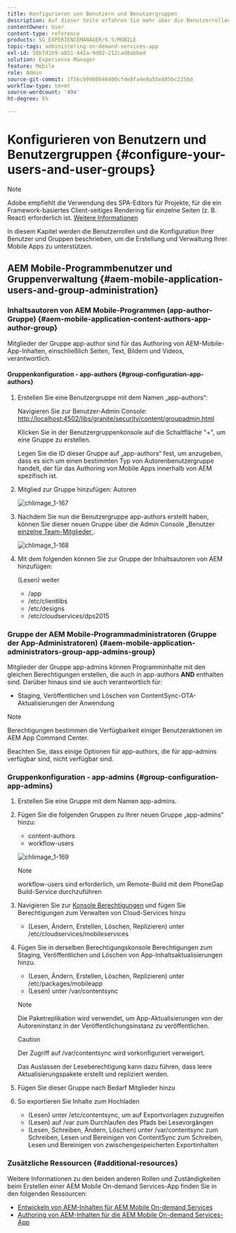 ```yaml
---
title: Konfigurieren von Benutzern und Benutzergruppen
description: Auf dieser Seite erfahren Sie mehr über die Benutzerrollen und die Konfiguration Ihrer Benutzer und Gruppen, um die Erstellung und Verwaltung Ihrer mobilen On-Demand-Services-App zu unterstützen.
contentOwner: User
content-type: reference
products: SG_EXPERIENCEMANAGER/6.5/MOBILE
topic-tags: administering-on-demand-services-app
exl-id: 58b7d1b9-a851-442a-9d02-212cad8abbed
solution: Experience Manager
feature: Mobile
role: Admin
source-git-commit: 1f56c99980846400cfde8fa4e9a55e885bc2258d
workflow-type: tm+mt
source-wordcount: '494'
ht-degree: 6%

---
```


# Konfigurieren von Benutzern und Benutzergruppen {#configure-your-users-and-user-groups}

>[!NOTE]
>
>Adobe empfiehlt die Verwendung des SPA-Editors für Projekte, für die ein Framework-basiertes Client-seitiges Rendering für einzelne Seiten (z. B. React) erforderlich ist. [Weitere Informationen](/help/sites-developing/spa-overview.md)

In diesem Kapitel werden die Benutzerrollen und die Konfiguration Ihrer Benutzer und Gruppen beschrieben, um die Erstellung und Verwaltung Ihrer Mobile Apps zu unterstützen.

## AEM Mobile-Programmbenutzer und Gruppenverwaltung {#aem-mobile-application-users-and-group-administration}

### Inhaltsautoren von AEM Mobile-Programmen (app-author-Gruppe) {#aem-mobile-application-content-authors-app-author-group}

Mitglieder der Gruppe app-author sind für das Authoring von AEM-Mobile-App-Inhalten, einschließlich Seiten, Text, Bildern und Videos, verantwortlich.

#### Gruppenkonfiguration - app-authors {#group-configuration-app-authors}

1. Erstellen Sie eine Benutzergruppe mit dem Namen „app-authors“:

   Navigieren Sie zur Benutzer-Admin Console: [http://localhost:4502/libs/granite/security/content/groupadmin.html](http://localhost:4502/libs/granite/security/content/groupadmin.html)

   Klicken Sie in der Benutzergruppenkonsole auf die Schaltfläche &quot;+&quot;, um eine Gruppe zu erstellen.

   Legen Sie die ID dieser Gruppe auf „app-authors“ fest, um anzugeben, dass es sich um einen bestimmten Typ von Autorenbenutzergruppe handelt, der für das Authoring von Mobile Apps innerhalb von AEM spezifisch ist.

1. Mitglied zur Gruppe hinzufügen: Autoren

   ![chlimage_1-167](assets/chlimage_1-167.png)

1. Nachdem Sie nun die Benutzergruppe app-authors erstellt haben, können Sie dieser neuen Gruppe über die Admin Console „Benutzer[ einzelne Team-Mitglieder ](http://localhost:4502/libs/granite/security/content/useradmin.md).

   ![chlimage_1-168](assets/chlimage_1-168.png)

1. Mit dem folgenden können Sie zur Gruppe der Inhaltsautoren von AEM hinzufügen:

   (Lesen) weiter

   * /app
   * /etc/clientlibs
   * /etc/designs
   * /etc/cloudservices/dps2015

### Gruppe der AEM Mobile-Programmadministratoren (Gruppe der App-Administratoren) {#aem-mobile-application-administrators-group-app-admins-group}

Mitglieder der Gruppe app-admins können Programminhalte mit den gleichen Berechtigungen erstellen, die auch in app-authors **AND** enthalten sind. Darüber hinaus sind sie auch verantwortlich für:

* Staging, Veröffentlichen und Löschen von ContentSync-OTA-Aktualisierungen der Anwendung

>[!NOTE]
>
>Berechtigungen bestimmen die Verfügbarkeit einiger Benutzeraktionen im AEM App Command Center.
>
>Beachten Sie, dass einige Optionen für app-authors, die für app-admins verfügbar sind, nicht verfügbar sind.

### Gruppenkonfiguration - app-admins {#group-configuration-app-admins}

1. Erstellen Sie eine Gruppe mit dem Namen app-admins.
1. Fügen Sie die folgenden Gruppen zu Ihrer neuen Gruppe „app-admins“ hinzu:

   * content-authors
   * workflow-users

   ![chlimage_1-169](assets/chlimage_1-169.png)

   >[!NOTE]
   >
   >workflow-users sind erforderlich, um Remote-Build mit dem PhoneGap Build-Service durchzuführen

1. Navigieren Sie zur [Konsole Berechtigungen](http://localhost:4502/useradmin) und fügen Sie Berechtigungen zum Verwalten von Cloud-Services hinzu

   * (Lesen, Ändern, Erstellen, Löschen, Replizieren) unter /etc/cloudservices/mobileservices

1. Fügen Sie in derselben Berechtigungskonsole Berechtigungen zum Staging, Veröffentlichen und Löschen von App-Inhaltsaktualisierungen hinzu.

   * (Lesen, Ändern, Erstellen, Löschen, Replizieren) unter /etc/packages/mobileapp
   * (Lesen) unter /var/contentsync

   >[!NOTE]
   >
   >Die Paketreplikation wird verwendet, um App-Aktualisierungen von der Autoreninstanz in der Veröffentlichungsinstanz zu veröffentlichen.

   >[!CAUTION]
   >
   >Der Zugriff auf /var/contentsync wird vorkonfiguriert verweigert.
   >
   >Das Auslassen der Leseberechtigung kann dazu führen, dass leere Aktualisierungspakete erstellt und repliziert werden.

1. Fügen Sie dieser Gruppe nach Bedarf Mitglieder hinzu
1. So exportieren Sie Inhalte zum Hochladen

   * (Lesen) unter /etc/contentsync, um auf Exportvorlagen zuzugreifen
   * (Lesen) auf /var zum Durchlaufen des Pfads bei Lesevorgängen
   * (Lesen, Schreiben, Ändern, Löschen) unter /var/contentsync zum Schreiben, Lesen und Bereinigen von ContentSync zum Schreiben, Lesen und Bereinigen von zwischengespeicherten Exportinhalten

### Zusätzliche Ressourcen {#additional-resources}

Weitere Informationen zu den beiden anderen Rollen und Zuständigkeiten beim Erstellen einer AEM Mobile On-demand Services-App finden Sie in den folgenden Ressourcen:

* [Entwickeln von AEM-Inhalten für AEM Mobile On-demand Services](/help/mobile/aem-mobile-on-demand.md)
* [Authoring von AEM-Inhalten für die AEM Mobile On-demand Services-App](/help/mobile/mobile-apps-ondemand.md)
